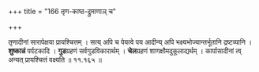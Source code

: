 +++
title = "166 तृण-काष्ठ-द्रुमाणाञ् च"

+++

तृणादीनां सारापेक्षया प्रायश्चित्तम् । सत्य् अपि च पेयत्वे पय आदीन्य् अपि भक्ष्यभोज्यान्तर्भूतानि द्रष्टव्यानि । **शुष्कान्नं** पर्पटकादि । **गुड**ग्रहणं सर्वगुडविकारार्थम् । **चेल**ग्रहणं शाणक्षौमदुकूलाद्यर्थम् । कार्पासादीनां त्व् अन्यत् प्रायश्चित्तं वक्ष्यति ॥ ११.१६५ ॥